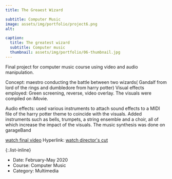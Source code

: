 ```yaml
---
title: The Greaest Wizard

subtitle: Computer Music
image: assets/img/portfolio/project6.png
alt: 

caption:
  title: The greatest wizard
  subtitle: Computer music
  thumbnail: assets/img/portfolio/06-thumbnail.jpg
---
```

Final project for computer music course using video and audio manipulation. 

Concept: maestro conducting the battle between two wizards( Gandalf from lord of the rings and dumbledore from harry potter)
Visual effects employed: Green screening, reverse, video overlay. The visuals were compiled on iMovie.

Audio effects: used various instruments to attach sound effects to a MIDI file of the harry potter theme to coincide with the visuals. Added instruments such as bells, trumpets, a string ensemble and a choir, all of which increase the impact of the visuals. The music synthesis was done on garageBand
                
[watch final video](https://drive.google.com/file/d/1rRVFgRFgsbGHO2lApdmcKSxXgVtPTP77/view?usp=sharing) 
Hyperlink: [watch director's cut]("https://drive.google.com/file/d/1632mrTA3M6OIZFPEsys_79LQowqhcdxY/view?usp=sharing") 


{:.list-inline}
- Date: February-May 2020
- Course: Computer Music
- Category: Multimedia

